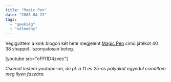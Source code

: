 ```yaml
---
title: "Magic Pen"
date: "2008-04-23"
tags: 
  - "geekség"
  - "vélemény"
---
```


Végigvittem a kmk blogon két hete megjelent [Magic Pen](http://armorgames.com/play/1177/magic-pen) című játékot 40 38 shappel. Iszonyatosan beteg.

[youtube src="oFFI1D4zvec"]

_Csomót lestem youtube-on, de pl. a 11 és 25-ös pályákat egyedül csináltam meg ilyen faszára._
